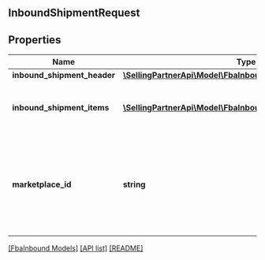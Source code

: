 ## InboundShipmentRequest

## Properties

Name | Type | Description | Notes
------------ | ------------- | ------------- | -------------
**inbound_shipment_header** | [**\SellingPartnerApi\Model\FbaInbound\InboundShipmentHeader**](InboundShipmentHeader.md) |  |
**inbound_shipment_items** | [**\SellingPartnerApi\Model\FbaInbound\InboundShipmentItem[]**](InboundShipmentItem.md) | A list of inbound shipment item information. |
**marketplace_id** | **string** | A marketplace identifier. Specifies the marketplace where the product would be stored. |

[[FbaInbound Models]](../) [[API list]](../../Api) [[README]](../../../README.md)
